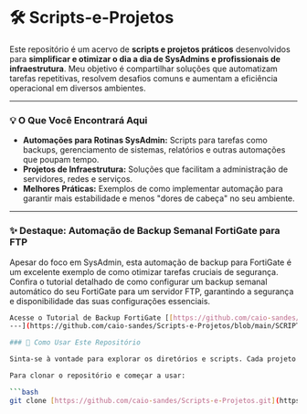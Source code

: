 # 🛠️ Scripts-e-Projetos

Este repositório é um acervo de **scripts e projetos práticos** desenvolvidos para **simplificar e otimizar o dia a dia de SysAdmins e profissionais de infraestrutura**. Meu objetivo é compartilhar soluções que automatizam tarefas repetitivas, resolvem desafios comuns e aumentam a eficiência operacional em diversos ambientes.

---

### 💡 O Que Você Encontrará Aqui

* **Automações para Rotinas SysAdmin:** Scripts para tarefas como backups, gerenciamento de sistemas, relatórios e outras automações que poupam tempo.
* **Projetos de Infraestrutura:** Soluções que facilitam a administração de servidores, redes e serviços.
* **Melhores Práticas:** Exemplos de como implementar automação para garantir mais estabilidade e menos "dores de cabeça" no seu ambiente.

---

### ✨ Destaque: Automação de Backup Semanal FortiGate para FTP

Apesar do foco em SysAdmin, esta automação de backup para FortiGate é um excelente exemplo de como otimizar tarefas cruciais de segurança. Confira o tutorial detalhado de como configurar um backup semanal automático do seu FortiGate para um servidor FTP, garantindo a segurança e disponibilidade das suas configurações essenciais.

```bash
Acesse o Tutorial de Backup FortiGate [[https://github.com/caio-sandes/Scripts-e-Projetos.git](https://github.com/caio-sandes/Scripts-e-Projetos.git](https://github.com/caio-sandes/Scripts-e-Projetos/blob/main/SCRIPTS/fortigate-scripts/Automa%C3%A7%C3%A3o%20de%20Backup%20FortiGate%20para%20Servidor%20FTP.docx)
---](https://github.com/caio-sandes/Scripts-e-Projetos/blob/main/SCRIPTS/fortigate-scripts/Automa%C3%A7%C3%A3o%20de%20Backup%20FortiGate%20para%20Servidor%20FTP.docx)

### 🚀 Como Usar Este Repositório

Sinta-se à vontade para explorar os diretórios e scripts. Cada projeto ou script terá sua própria documentação (`README.md` interno) explicando seu propósito, requisitos e como utilizá-lo.

Para clonar o repositório e começar a usar:

```bash
git clone [https://github.com/caio-sandes/Scripts-e-Projetos.git](https://github.com/caio-sandes/Scripts-e-Projetos.git)
